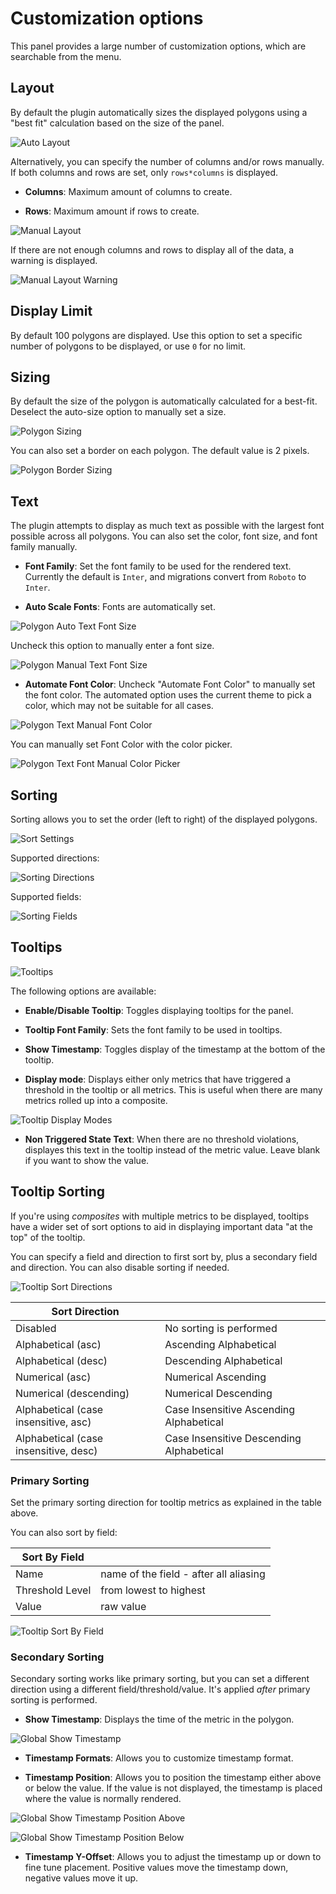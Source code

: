 
# Customization options

This panel provides a large number of customization options, which are searchable from the menu.

## Layout

By default the plugin automatically sizes the displayed polygons using a "best fit" calculation based on the size of the panel.

![Auto Layout](https://raw.githubusercontent.com/grafana/grafana-polystat-panel/v2.x/src/img/screenshots/polystat-v2-options-layout.png)

Alternatively, you can specify the number of columns and/or rows manually. If both columns and rows are set, only `rows*columns` is displayed. 

- **Columns**: Maximum amount of columns to create.

- **Rows**: Maximum amount if rows to create.

![Manual Layout](https://raw.githubusercontent.com/grafana/grafana-polystat-panel/v2.x/src/img/screenshots/polystat-v2-layout-manual.png)

If there are not enough columns and rows to display all of the data, a warning is displayed.

![Manual Layout Warning](https://raw.githubusercontent.com/grafana/grafana-polystat-panel/v2.x/src/img/screenshots/polystat-v2-layout-warning.png)

## Display Limit

By default 100 polygons are displayed. Use this option to set a specific number of polygons to be displayed, or use `0` for no limit.

## Sizing

By default the size of the polygon is automatically calculated for a best-fit. Deselect the auto-size option to manually set a size.

![Polygon Sizing](https://raw.githubusercontent.com/grafana/grafana-polystat-panel/v2.x/src/img/screenshots/polystat-v2-sizing-auto.png)

You can also set a border on each polygon. The default value is 2 pixels.

![Polygon Border Sizing](https://raw.githubusercontent.com/grafana/grafana-polystat-panel/v2.x/src/img/screenshots/polystat-v2-sizing-manual.png)

## Text

The plugin attempts to display as much text as possible with the largest font possible across all polygons. You can also set the color, font size, and font family manually.

- **Font Family**: Set the font family to be used for the rendered text. Currently the default is `Inter`, and migrations convert from `Roboto` to `Inter`.

- **Auto Scale Fonts**: Fonts are automatically set.

![Polygon Auto Text Font Size](https://raw.githubusercontent.com/grafana/grafana-polystat-panel/v2.x/src/img/screenshots/polystat-v2-text-auto-all.png)

Uncheck this option to manually enter a font size.

![Polygon Manual Text Font Size](https://raw.githubusercontent.com/grafana/grafana-polystat-panel/v2.x/src/img/screenshots/polystat-v2-text-manual-fontsize.png)

- **Automate Font Color**: Uncheck "Automate Font Color" to manually set the font color. The automated option uses the current theme to pick a color, which may not be suitable for all cases.

![Polygon Text Manual Font Color](https://raw.githubusercontent.com/grafana/grafana-polystat-panel/v2.x/src/img/screenshots/polystat-v2-text-manual-font-color.png)

You can manually set Font Color with the color picker.

![Polygon Text Font Manual Color Picker](https://raw.githubusercontent.com/grafana/grafana-polystat-panel/v2.x/src/img/screenshots/polystat-v2-text-font-color-picker.png)

## Sorting

Sorting allows you to set the order (left to right) of the displayed polygons.

![Sort Settings](https://raw.githubusercontent.com/grafana/grafana-polystat-panel/v2.x/src/img/screenshots/polystat-v2-sorting.png)

Supported directions:

![Sorting Directions](https://raw.githubusercontent.com/grafana/grafana-polystat-panel/v2.x/src/img/screenshots/polystat-v2-sorting-directions.png)

Supported fields:

![Sorting Fields](https://raw.githubusercontent.com/grafana/grafana-polystat-panel/v2.x/src/img/screenshots/polystat-v2-sorting-fields.png)

## Tooltips

![Tooltips](https://raw.githubusercontent.com/grafana/grafana-polystat-panel/v2.x/src/img/screenshots/polystat-v2-tooltips-all.png)

The following options are available:

- **Enable/Disable Tooltip**: Toggles displaying tooltips for the panel.

- **Tooltip Font Family**: Sets the font family to be used in tooltips.

- **Show Timestamp**: Toggles display of the timestamp at the bottom of the tooltip.

- **Display mode**: Displays either only metrics that have triggered a threshold in the tooltip or all metrics. This is useful when there are many metrics rolled up into a composite.

![Tooltip Display Modes](https://raw.githubusercontent.com/grafana/grafana-polystat-panel/v2.x/src/img/screenshots/polystat-v2-tooltips-display-modes.png)

- **Non Triggered State Text**: When there are no threshold violations, displayes this text in the tooltip instead of the metric value. Leave blank if you want to show the value.

## Tooltip Sorting

If you're using *composites* with multiple metrics to be displayed, tooltips have a wider set of sort options to aid in displaying important data "at the top" of the tooltip. 

You can specify a field and direction to first sort by, plus a secondary field and direction. You can also disable sorting if needed.

![Tooltip Sort Directions](https://raw.githubusercontent.com/grafana/grafana-polystat-panel/v2.x/src/img/screenshots/polystat-v2-tooltips-sort-directions.png)

| Sort Direction                        |                                          |
|---------------------------------------|------------------------------------------|
| Disabled                              | No sorting is performed                  |
| Alphabetical (asc)                    | Ascending Alphabetical                   |
| Alphabetical (desc)                   | Descending Alphabetical                  |
| Numerical (asc)                       | Numerical Ascending                      |
| Numerical (descending)                | Numerical Descending                     |
| Alphabetical (case insensitive, asc)  | Case Insensitive Ascending Alphabetical  |
| Alphabetical (case insensitive, desc) | Case Insensitive Descending Alphabetical |

### Primary Sorting

Set the primary sorting direction for tooltip metrics as explained in the table above. 

You can also sort by field:

| Sort By Field   |                                        |
|-----------------|----------------------------------------|
| Name            | name of the field - after all aliasing |
| Threshold Level | from lowest to highest                 |
| Value           | raw value                              |

![Tooltip Sort By Field](https://raw.githubusercontent.com/grafana/grafana-polystat-panel/v2.x/src/img/screenshots/polystat-v2-tooltips-primary-sortby-field.png)

### Secondary Sorting

Secondary sorting works like primary sorting, but you can set a different direction using a different field/threshold/value. It's applied *after* primary sorting is performed.

- **Show Timestamp**: Displays the time of the metric in the polygon.

![Global Show Timestamp](https://raw.githubusercontent.com/grafana/grafana-polystat-panel/v2.x/src/img/screenshots/polystat-v2-global-showtimestamp.png)

- **Timestamp Formats**: Allows you to customize timestamp format.

- **Timestamp Position**: Allows you to position the timestamp either above or below the value. If the value is not displayed, the timestamp is placed where the value is normally rendered.

![Global Show Timestamp Position Above](https://raw.githubusercontent.com/grafana/grafana-polystat-panel/v2.x/src/img/screenshots/polystat-v2-global-timestamp-above.png)

![Global Show Timestamp Position Below](https://raw.githubusercontent.com/grafana/grafana-polystat-panel/v2.x/src/img/screenshots/polystat-v2-global-timestamp-below.png)

- **Timestamp Y-Offset**: Allows you to adjust the timestamp up or down to fine tune placement. Positive values move the timestamp down, negative values move it up.